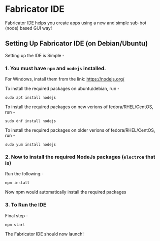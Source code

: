 # Fabricator IDE

Fabricator IDE helps you create apps using a new and simple sub-bot (node) based GUI way!

## Setting Up Fabricator IDE (on Debian/Ubuntu)

Setting up the IDE is Simple -

### 1. You must have `npm` and `nodejs` installed.

For Windows, install them from the link:
https://nodejs.org/

To install the required packages on ubuntu/debian, run -
```
sudo apt install nodejs
```
To install the required packages on new verions of fedora/RHEL/CentOS, run -
```
sudo dnf install nodejs
```

To install the required packages on older verions of fedora/RHEL/CentOS, run -
```
sudo yum install nodejs
```

### 2. Now to install the required NodeJs packages (`electron` that is)

Run the following -
```
npm install
```

Now npm would automatically install the required packages

### 3. To Run the IDE

Final step -
```
npm start
```

The Fabricator IDE should now launch!

